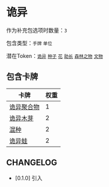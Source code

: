 # 诡异

作为补充包选项时数量：`3`

包含类型：`手牌` `单位`

潜在Token：[`诡异`](诡异.md) [`种子`](种子.md) [`花`](花.md) [`助长`](助长.md) [`森林之物`](森林之物.md) [`文物`](文物.md)

## 包含卡牌

卡牌 | 权重
--- | ---
[诡异聚合物](../卡牌/诡异聚合物.md) | 1
[诡异木芽](../卡牌/诡异木芽.md) | 2
[混种](../卡牌/混种.md) | 2
[诡异蛙](../卡牌/诡异蛙.md) | 2

## CHANGELOG

- [0.1.0] 引入
